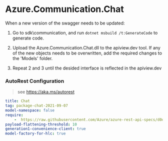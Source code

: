# Azure.Communication.Chat
When a new version of the swagger needs to be updated:
1. Go to sdk\communication, and run `dotnet msbuild /t:GenerateCode` to generate code.
2. Upload the Azure.Communication.Chat.dll to the apiview.dev tool.
If any of the new objects needs to be overwritten, add the required changes to the 'Models' folder.

3. Repeat 2 and 3 until the desided interface is reflected in the apiview.dev

### AutoRest Configuration
> see https://aka.ms/autorest

``` yaml
title: Chat
tag: package-chat-2021-09-07
model-namespace: false
require:
    -  https://raw.githubusercontent.com/Azure/azure-rest-api-specs/d0d60267975bf5823a9173ce0c926659bc9775bb/specification/communication/data-plane/Chat/readme.md
payload-flattening-threshold: 10
generation1-convenience-client: true
model-factory-for-hlc: true
```
